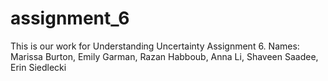# assignment_6

This is our work for Understanding Uncertainty Assignment 6.
Names: Marissa Burton, Emily Garman, Razan Habboub, Anna Li, Shaveen Saadee, Erin Siedlecki